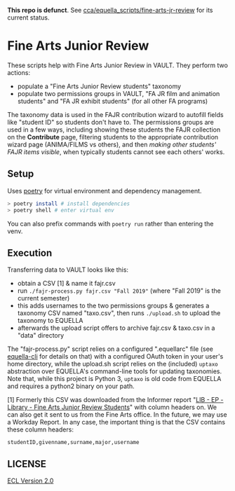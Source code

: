 **This repo is defunct**. See [cca/equella_scripts/fine-arts-jr-review](https://github.com/cca/equella_scripts/tree/main/fine-arts-jr-review) for its current status.

# Fine Arts Junior Review

These scripts help with Fine Arts Junior Review in VAULT. They perform two actions:

- populate a "Fine Arts Junior Review students" taxonomy
- populate two permissions groups in VAULT, "FA JR film and animation students" and "FA JR exhibit students" (for all other FA programs)

The taxonomy data is used in the FAJR contribution wizard to autofill fields like "student ID" so students don't have to. The permissions groups are used in a few ways, including showing these students the FAJR collection on the **Contribute** page, filtering students to the appropriate contribution wizard page (ANIMA/FILMS vs others), and then _making other students' FAJR items visible_, when typically students cannot see each others' works.

## Setup

Uses [poetry](https://python-poetry.org) for virtual environment and dependency management.

```sh
> poetry install # install dependencies
> poetry shell # enter virtual env
```

You can also prefix commands with `poetry run` rather than entering the venv.

## Execution

Transferring data to VAULT looks like this:

- obtain a CSV [1] & name it fajr.csv
- run `./fajr-process.py fajr.csv "Fall 2019"` (where "Fall 2019" is the current semester)
- this adds usernames to the two permissions groups & generates a taxonomy CSV named "taxo.csv", then runs `./upload.sh` to upload the taxonomy to EQUELLA
- afterwards the upload script offers to archive fajr.csv & taxo.csv in a "data" directory

The "fajr-process.py" script relies on a configured ".equellarc" file (see [equella-cli](https://github.com/cca/equella_cli) for details on that) with a configured OAuth token in your user's home directory, while the upload.sh script relies on the (included) `uptaxo` abstraction over EQUELLA's command-line tools for updating taxonomies. Note that, while this project is Python 3, `uptaxo` is old code from EQUELLA and requires a python2 binary on your path.

[1] Formerly this CSV was downloaded from the Informer report "[LIB - EP - Library - Fine Arts Junior Review Students](https://vm-informer-01.cca.edu/informer/?locale=en_US#action=ReportRun&reportId=79626253&launch=false)" with column headers on. We can also get it sent to us from the Fine Arts office. In the future, we may use a Workday Report. In any case, the important thing is that the CSV contains these column headers:

`studentID,givenname,surname,major,username`

## LICENSE

[ECL Version 2.0](https://opensource.org/licenses/ECL-2.0)
